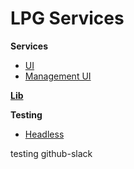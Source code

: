 # LPG Services

**Services**

* [UI](service/ui)
* [Management UI](service/management-ui)

**[Lib](lib)**

**Testing**

* [Headless](test/headless)

testing github-slack
